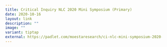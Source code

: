 ```yaml
---
title: Critical Inquiry NLC 2020 Mini Symposium (Primary)
date: 2020-10-16
layout: link
description: ""
image: ""
variant: tiptap
external: https://padlet.com/moestaresearch/ci-nlc-mini-symposium-2020-11-sec-presentations-rixi1o00wx3iokl2
---
```

